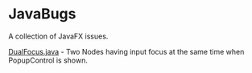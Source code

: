 # JavaBugs

A collection of JavaFX issues.

[DualFocus.java](/src/goryachev/bugs/fx/DualFocus.java) - Two Nodes having input focus at the same time when PopupControl is shown. 
